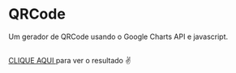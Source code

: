 # QRCode
Um gerador de QRCode usando o Google Charts API e javascript.

##
<a href="https://tacialves.github.io/QRCode/"> CLIQUE AQUI </a> para ver o resultado ✌

